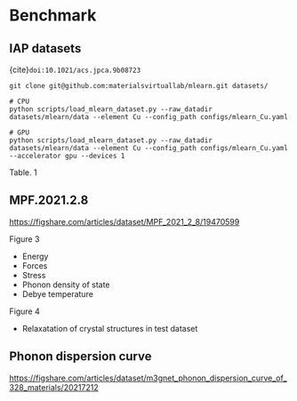 # Benchmark

## IAP datasets

{cite}`doi:10.1021/acs.jpca.9b08723`

```shell
git clone git@github.com:materialsvirtuallab/mlearn.git datasets/

# CPU
python scripts/load_mlearn_dataset.py --raw_datadir datasets/mlearn/data --element Cu --config_path configs/mlearn_Cu.yaml

# GPU
python scripts/load_mlearn_dataset.py --raw_datadir datasets/mlearn/data --element Cu --config_path configs/mlearn_Cu.yaml --accelerator gpu --devices 1
```

Table. 1

## MPF.2021.2.8
<https://figshare.com/articles/dataset/MPF_2021_2_8/19470599>

Figure 3
- Energy
- Forces
- Stress
- Phonon density of state
- Debye temperature

Figure 4
- Relaxatation of crystal structures in test dataset

## Phonon dispersion curve

<https://figshare.com/articles/dataset/m3gnet_phonon_dispersion_curve_of_328_materials/20217212>
